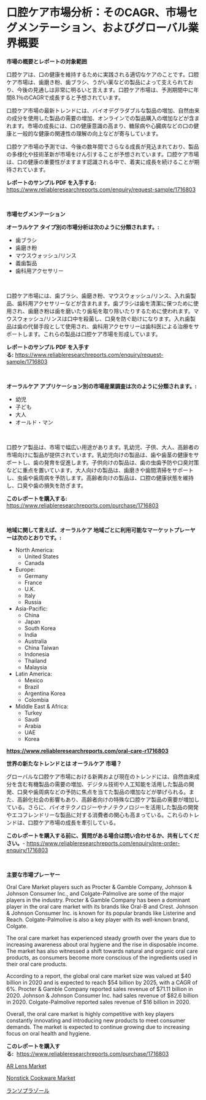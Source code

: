 <p><h1>口腔ケア市場分析：そのCAGR、市場セグメンテーション、およびグローバル業界概要</h1></p><p><strong>市場の概要とレポートの対象範囲</strong></p>
<p><p>口腔ケアは、口の健康を維持するために実践される適切なケアのことです。口腔ケア市場は、歯磨き粉、歯ブラシ、うがい薬などの製品によって支えられており、今後の見通しは非常に明るいと言えます。口腔ケア市場は、予測期間中に年間8.1％のCAGRで成長すると予想されています。</p><p>口腔ケア市場の最新トレンドには、バイオデグラダブルな製品の増加、自然由来の成分を使用した製品の需要の増加、オンラインでの製品購入の増加などが含まれます。市場の成長には、口の健康意識の高まり、糖尿病や心臓病などの口の健康と一般的な健康の関連性の理解の向上などが寄与しています。</p><p>口腔ケア市場の予測では、今後の数年間でさらなる成長が見込まれており、製品の多様化や技術革新が市場をけん引することが予想されています。口腔ケア市場は、口の健康の重要性がますます認識される中で、着実に成長を続けることが期待されています。</p></p>
<p><strong>レポートのサンプル PDF を入手する:</strong> <a href="https://www.reliableresearchreports.com/enquiry/request-sample/1716803">https://www.reliableresearchreports.com/enquiry/request-sample/1716803</a></p>
<p>&nbsp;</p>
<p><strong>市場セグメンテーション</strong></p>
<p><strong>オーラルケア タイプ別の市場分析は次のように分類されます。:</strong></p>
<p><ul><li>歯ブラシ</li><li>歯磨き粉</li><li>マウスウォッシュ/リンス</li><li>義歯製品</li><li>歯科用アクセサリー</li></ul></p>
<p>&nbsp;</p>
<p><p>口腔ケア市場には、歯ブラシ、歯磨き粉、マウスウォッシュ/リンス、入れ歯製品、歯科用アクセサリーなどが含まれます。歯ブラシは歯を清潔に保つために使用され、歯磨き粉は歯を磨いたり歯垢を取り除いたりするために使われます。マウスウォッシュ/リンスは口中を殺菌し、口臭を防ぐ助けになります。入れ歯製品は歯の代替手段として使用され、歯科用アクセサリーは歯科医による治療をサポートします。これらの製品は口腔ケア市場を形成しています。</p></p>
<p><strong>レポートのサンプル PDF を入手する:</strong>&nbsp;<a href="https://www.reliableresearchreports.com/enquiry/request-sample/1716803">https://www.reliableresearchreports.com/enquiry/request-sample/1716803</a></p>
<p>&nbsp;</p>
<p><strong> オーラルケア アプリケーション別の市場産業調査は次のように分類されます。:</strong></p>
<p><ul><li>幼児</li><li>子ども</li><li>大人</li><li>オールド・マン</li></ul></p>
<p>&nbsp;</p>
<p><p>口腔ケア製品は、市場で幅広い用途があります。乳幼児、子供、大人、高齢者の市場向けに製品が提供されています。乳幼児向けの製品は、歯や歯茎の健康をサポートし、歯の発育を促進します。子供向けの製品は、歯の虫歯予防や口臭対策などに重点を置いています。大人向けの製品は、歯磨きや歯間清掃をサポートし、虫歯や歯周病を予防します。高齢者向けの製品は、口腔の健康状態を維持し、口臭や歯の損失を防ぎます。</p></p>
<p><strong>このレポートを購入する:</strong>&nbsp; <a href="https://www.reliableresearchreports.com/purchase/1716803">https://www.reliableresearchreports.com/purchase/1716803</a></p>
<p>&nbsp;</p>
<p><strong>地域に関して言えば、オーラルケア 地域ごとに利用可能なマーケットプレーヤーは次のとおりです。:</strong></p>
<p><ul>
    <li>
        North America:
        <ul>
            <li>United States</li>
            <li>Canada</li>
        </ul>
    </li>
    <li>
        Europe:
        <ul>
            <li>Germany</li>
            <li>France</li>
            <li>U.K.</li>
            <li>Italy</li>
            <li>Russia</li>
        </ul>
    </li>
    <li>
        Asia-Pacific:
        <ul>
            <li>China</li>
            <li>Japan</li>
            <li>South Korea</li>
            <li>India</li>
            <li>Australia</li>
            <li>China Taiwan</li>
            <li>Indonesia</li>
            <li>Thailand</li>
            <li>Malaysia</li>
        </ul>
    </li>
    <li>
        Latin America:
        <ul>
            <li>Mexico</li>
            <li>Brazil</li>
            <li>Argentina Korea</li>
            <li>Colombia</li>
        </ul>
    </li>
    <li>
        Middle East & Africa:
        <ul>
            <li>Turkey</li>
            <li>Saudi</li>
            <li>Arabia</li>
            <li>UAE</li>
            <li>Korea</li>
        </ul>
    </li>
    </ul></p>
<p><strong><a href="https://www.reliableresearchreports.com/oral-care-r1716803">https://www.reliableresearchreports.com/oral-care-r1716803</a></strong>&nbsp;</p>
<p><strong>世界の新たなトレンドとは オーラルケア 市場？</strong></p>
<p><p>グローバルな口腔ケア市場における新興および現在のトレンドには、自然由来成分を含む有機製品の需要の増加、デジタル技術や人工知能を活用した製品の開発、口臭や歯周病などの予防に焦点を当てた製品の増加などが挙げられる。また、高齢化社会の影響もあり、高齢者向けの特殊な口腔ケア製品の需要が増加している。さらに、バイオテクノロジーやナノテクノロジーを活用した製品の開発やエコフレンドリーな製品に対する消費者の関心も高まっている。これらのトレンドは、口腔ケア市場の成長を牽引している。</p></p>
<p><strong>このレポートを購入する前に、質問がある場合は問い合わせるか、共有してください。</strong>- <a href="https://www.reliableresearchreports.com/enquiry/pre-order-enquiry/1716803">https://www.reliableresearchreports.com/enquiry/pre-order-enquiry/1716803</a></p>
<p>&nbsp;</p>
<p><strong>主要な市場プレーヤー</strong></p>
<p><p>Oral Care Market players such as Procter & Gamble Company, Johnson & Johnson Consumer Inc., and Colgate-Palmolive are some of the major players in the industry. Procter & Gamble Company has been a dominant player in the oral care market with its brands like Oral-B and Crest. Johnson & Johnson Consumer Inc. is known for its popular brands like Listerine and Reach. Colgate-Palmolive is also a key player with its well-known brand, Colgate.</p><p>The oral care market has experienced steady growth over the years due to increasing awareness about oral hygiene and the rise in disposable income. The market has also witnessed a shift towards natural and organic oral care products, as consumers become more conscious of the ingredients used in their oral care products.</p><p>According to a report, the global oral care market size was valued at $40 billion in 2020 and is expected to reach $54 billion by 2025, with a CAGR of 6%. Procter & Gamble Company reported sales revenue of $71.11 billion in 2020. Johnson & Johnson Consumer Inc. had sales revenue of $82.6 billion in 2020. Colgate-Palmolive reported sales revenue of $16 billion in 2020.</p><p>Overall, the oral care market is highly competitive with key players constantly innovating and introducing new products to meet consumer demands. The market is expected to continue growing due to increasing focus on oral health and hygiene.</p></p>
<p><strong>このレポートを購入する:</strong>&nbsp;&nbsp;<a href="https://www.reliableresearchreports.com/purchase/1716803">https://www.reliableresearchreports.com/purchase/1716803</a></p>
<p><p><a href="https://metal-farmhouse-e95.notion.site/AR-Lens-Market-Size-Reveals-the-Best-Marketing-Channels-In-Global-Industry-6c1af14a74c74271992c6338a3dcc086">AR Lens Market</a></p><p><a href="https://metal-farmhouse-e95.notion.site/Nonstick-Cookware-Market-Trends-and-Market-Analysis-forecasted-for-period-2024-2031-f7a94d5a4fd5412c890e6afc26dc2b8d">Nonstick Cookware Market</a></p><p><a href="https://github.com/RodHoppe07/Market-Research-Report-List-1/blob/main/472554722895.md">ランソプラゾール</a></p></p>